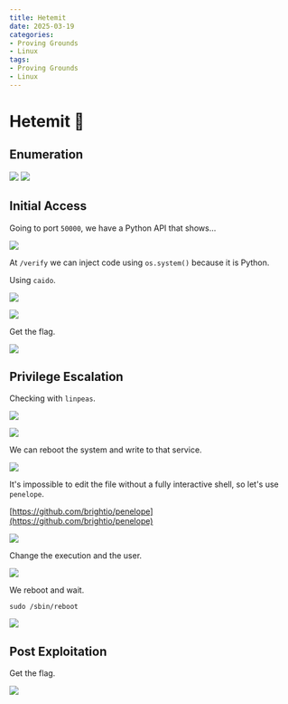 ```yaml
---
title: Hetemit
date: 2025-03-19
categories:
- Proving Grounds
- Linux
tags:
- Proving Grounds
- Linux
---
```


# Hetemit 🔸
<!-- more -->

## Enumeration

![](../assets/Pasted%20image%2020250320001715.png)
![](../assets/Pasted%20image%2020250320001735.png)

## Initial Access

Going to port `50000`, we have a Python API that shows...

![](../assets/Pasted%20image%2020250320102701.png)

At `/verify` we can inject code using `os.system()` because it is Python.

Using `caido`.

![](../assets/Pasted%20image%2020250320102743.png)

![](../assets/Pasted%20image%2020250320102807.png)

Get the flag.

![](../assets/Pasted%20image%2020250320102902.png)

## Privilege Escalation

Checking with `linpeas`.

![](../assets/Pasted%20image%2020250320123728.png)

![](../assets/Pasted%20image%2020250320123743.png)

We can reboot the system and write to that service.

![](../assets/Pasted%20image%2020250320124125.png)

It's impossible to edit the file without a fully interactive shell, so let's use `penelope`.

[https://github.com/brightio/penelope](https://github.com/brightio/penelope)

![](../assets/Pasted%20image%2020250320130850.png)

Change the execution and the user.

![](../assets/Pasted%20image%2020250320132936.png)

We reboot and wait.

`sudo /sbin/reboot`

![](../assets/Pasted%20image%2020250320133034.png)

## Post Exploitation

Get the flag.

![](../assets/Pasted%20image%2020250320133104.png)
